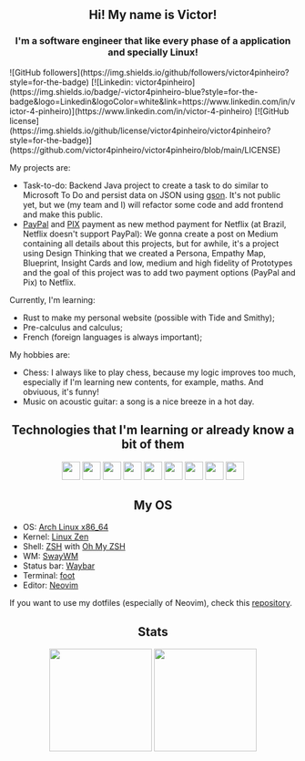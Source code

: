 <h2 align="center">Hi! My name is Victor!</h2>
<h3 align="center">I'm a software engineer that like every phase of a application and specially Linux!</h3>
![GitHub followers](https://img.shields.io/github/followers/victor4pinheiro?style=for-the-badge)
[![Linkedin: victor4pinheiro](https://img.shields.io/badge/-victor4pinheiro-blue?style=for-the-badge&logo=Linkedin&logoColor=white&link=https://www.linkedin.com/in/victor-4-pinheiro)](https://www.linkedin.com/in/victor-4-pinheiro)
[![GitHub license](https://img.shields.io/github/license/victor4pinheiro/victor4pinheiro?style=for-the-badge)](https://github.com/victor4pinheiro/victor4pinheiro/blob/main/LICENSE)

My projects are:
* Task-to-do: Backend Java project to create a task to do similar to Microsoft To Do and persist data on JSON using [gson](https://github.com/google/gson). It's not public yet, but we (my team and I) will refactor some code and add frontend and make this public.
* [PayPal](https://www.paypal.com) and [PIX](https://www.bcb.gov.br/estabilidadefinanceira/pix) payment as new method payment for Netflix (at Brazil, Netflix doesn't support PayPal): We gonna create a post on Medium containing all details about this projects, but for awhile, it's a project using Design Thinking that we created a Persona, Empathy Map, Blueprint, Insight Cards and low, medium and high fidelity of Prototypes and the goal of this project was to add two payment options (PayPal and Pix) to Netflix.

Currently, I'm learning:
* Rust to make my personal website (possible with Tide and Smithy);
* Pre-calculus and calculus;
* French (foreign languages is always important);

My hobbies are:
* Chess: I always like to play chess, because my logic improves too much, especially if I'm learning new contents, for example, maths. And obviuous, it's funny!
* Music on acoustic guitar: a song is a nice breeze in a hot day.

<h2 align="center">Technologies that I'm learning or already know a bit of them</h2>
<div align="center">
<img src="https://github.com/victor4pinheiro/victor4pinheiro/blob/main/images/240px-JavaScript-logo.png" height="32">
<img src="https://github.com/victor4pinheiro/victor4pinheiro/blob/main/images/C.png" height="32">
<img src="https://github.com/victor4pinheiro/victor4pinheiro/blob/main/images/Neovim-logo.svg.png" height="32">
<img src="https://github.com/victor4pinheiro/victor4pinheiro/blob/main/images/Z_Shell_Logo_Color_Horizontal.png" height="32">
<img src="https://github.com/victor4pinheiro/victor4pinheiro/blob/main/images/arhclinux.png" height="32">
<img src="https://github.com/victor4pinheiro/victor4pinheiro/blob/main/images/horizontal-logo-monochromatic-white.png" height="32">
<img src="https://github.com/victor4pinheiro/victor4pinheiro/blob/main/images/linux.png" height="32">
<img src="https://github.com/victor4pinheiro/victor4pinheiro/blob/main/images/python-logo-generic.png" height="32">
<img src="https://github.com/victor4pinheiro/victor4pinheiro/blob/main/images/rust-logo-64x64-blk.png" height="32">
</div>

<h2 align="center">My OS</h2>

* OS: [Arch Linux x86_64](https://archlinux.org/)
* Kernel: [Linux Zen](https://github.com/zen-kernel/zen-kernel)
* Shell: [ZSH](https://www.zsh.org/) with [Oh My ZSH](https://ohmyz.sh/)
* WM: [SwayWM](https://swaywm.org/)
* Status bar: [Waybar](https://github.com/Alexays/Waybar)
* Terminal: [foot](https://codeberg.org/dnkl/foot)
* Editor: [Neovim](https://neovim.io/)

If you want to use my dotfiles (especially of Neovim), check this [repository](https://github.com/victor4pinheiro/dotfiles).

<h2 align="center">Stats</h2>

<div align="center">
  <img height="180em" src="https://github-readme-stats-victor4pinheiro.vercel.app/api?username=victor4pinheiro&show_icons=true&theme=aura">
  <img height="180em" src="https://github-readme-stats-victor4pinheiro.vercel.app/api/top-langs/?username=victor4pinheiro&layout=compact&langs_count=7&theme=aura">
</div>
